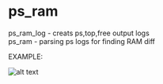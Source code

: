 # ps_ram

ps_ram_log - creats ps,top,free output logs
<br>ps_ram     - parsing ps logs for finding RAM diff  

EXAMPLE:<br>

![alt text](https://raw.githubusercontent.com/ruslansvs2/ps_ram/main/doc/ps_mem_output.JPG)


